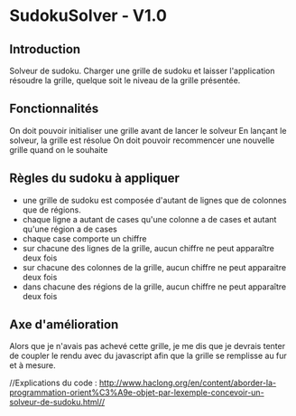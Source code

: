 SudokuSolver - V1.0
=======================

Introduction
------------
Solveur de sudoku. 
Charger une grille de sudoku et laisser l'application résoudre la grille, quelque soit le niveau de la grille présentée.


Fonctionnalités
------------
On doit pouvoir initialiser une grille avant de lancer le solveur
En lançant le solveur, la grille est résolue
On doit pouvoir recommencer une nouvelle grille quand on le souhaite


Règles du sudoku à appliquer
------------
* une grille de sudoku est composée d'autant de lignes que de colonnes que de régions.
* chaque ligne a autant de cases qu'une colonne a de cases et autant qu'une région a de cases
* chaque case comporte un chiffre
* sur chacune des lignes de la grille, aucun chiffre ne peut apparaître deux fois
* sur chacune des colonnes de la grille, aucun chiffre ne peut apparaitre deux fois
* dans chacune des régions de la grille, aucun chiffre ne peut apparaître deux fois


Axe d'amélioration
------------
Alors que je n'avais pas achevé cette grille, je me dis que je devrais tenter de coupler le rendu avec du javascript afin que la grille se remplisse au fur et à mesure.

//Explications du code : http://www.haclong.org/en/content/aborder-la-programmation-orient%C3%A9e-objet-par-lexemple-concevoir-un-solveur-de-sudoku.html//
